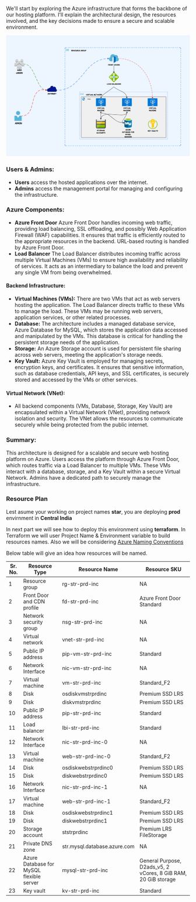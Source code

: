 We'll start by exploring the Azure infrastructure that forms the backbone of our hosting platform. I'll explain the architectural design, the resources involved, and the key decisions made to ensure a secure and scalable environment.

![net_diag](../images/net_diag.png)

### **Users & Admins:**
-  **Users** access the hosted applications over the internet.
-  **Admins** access the management portal for managing and configuring the infrastructure.
### **Azure Components:**
-  **Azure Front Door**
Azure Front Door handles incoming web traffic, providing load balancing, SSL offloading, and possibly Web Application Firewall (WAF) capabilities. It ensures that traffic is efficiently routed to the appropriate resources in the backend. URL-based routing is handled by Azure Front Door.
-  **Load Balancer**
The Load Balancer distributes incoming traffic across multiple Virtual Machines (VMs) to ensure high availability and reliability of services. It acts as an intermediary to balance the load and prevent any single VM from being overwhelmed.
#### **Backend Infrastructure:**
-  **Virtual Machines (VMs):**
There are two VMs that act as web servers hosting the application. The Load Balancer directs traffic to these VMs to manage the load. These VMs may be running web servers, application services, or other related processes.
-  **Database:**
The architecture includes a managed database service, Azure Database for MySQL, which stores the application data accessed and manipulated by the VMs. This database is critical for handling the persistent storage needs of the application.
-  **Storage:**
An Azure Storage account is used for persistent file sharing across web servers, meeting the application's storage needs.
-  **Key Vault:**
Azure Key Vault is employed for managing secrets, encryption keys, and certificates. It ensures that sensitive information, such as database credentials, API keys, and SSL certificates, is securely stored and accessed by the VMs or other services.
#### **Virtual Network (VNet):**
- All backend components (VMs, Database, Storage, Key Vault) are encapsulated within a Virtual Network (VNet), providing network isolation and security. The VNet allows the resources to communicate securely while being protected from the public internet.
### Summary:
This architecture is designed for a scalable and secure web hosting platform on Azure. Users access the platform through Azure Front Door, which routes traffic via a Load Balancer to multiple VMs. These VMs interact with a database, storage, and a Key Vault within a secure Virtual Network. Admins have a dedicated path to securely manage the infrastructure.
### Resource Plan
Lest asume your working on project names **star**, you are deploying **prod** envirnment in **Central India**

In next part we will see how to deploy this environment using **terraform**. In Terraform we will user Project Name & Environment variable to build resources names. Also we will be considering [Azure Naming Conventions](https://learn.microsoft.com/en-us/azure/cloud-adoption-framework/ready/azure-best-practices/resource-naming)

Below table will give an idea how resources will be named.

| Sr. No. | Resource Type | Resource Name | Resource SKU |
|--|--|--|--|
| 1 | Resource group | rg-str-prd-inc | NA |
| 2 | Front Door and CDN profile | fd-str-prd-inc | Azure Front Door Standard |
| 3 | Network security group | nsg-str-prd-inc | NA |
| 4 | Virtual network | vnet-str-prd-inc | NA |
| 5 | Public IP address | pip-vm-str-prd-inc | Standard |
| 6 | Network Interface | nic-vm-str-prd-inc | NA |
| 7 | Virtual machine | vm-str-prd-inc | Standard_F2 |
| 8 | Disk | osdiskvmstrprdinc | Premium SSD LRS |
| 9 | Disk | diskvmstrprdinc | Premium SSD LRS |
| 10 | Public IP address | pip-str-prd-inc | Standard |
| 11 | Load balancer | lbi-str-prd-inc | Standard |
| 12 | Network Interface | nic-str-prd-inc-0 | NA |
| 13 | Virtual machine | web-str-prd-inc-0 | Standard_F2 |
| 14 | Disk | osdiskwebstrprdinc0 | Premium SSD LRS |
| 15 | Disk | diskwebstrprdinc0 | Premium SSD LRS |
| 16 | Network Interface | nic-str-prd-inc-1 | NA |
| 17 | Virtual machine | web-str-prd-inc-1 | Standard_F2 |
| 18 | Disk | osdiskwebstrprdinc1 | Premium SSD LRS |
| 19 | Disk | diskwebstrprdinc1 | Premium SSD LRS |
| 20 | Storage account | ststrprdinc | Premium LRS FileStorage |
| 21 | Private DNS zone | str.mysql.database.azure.com | NA |
| 22 | Azure Database for MySQL flexible server | mysql-str-prd-inc | General Purpose, D2ads_v5, 2 vCores, 8 GiB RAM, 20 GiB storage |
| 23 | Key vault | kv-str-prd-inc | Standard |
